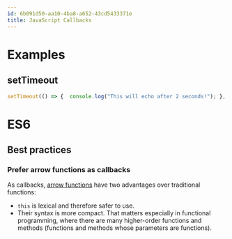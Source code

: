 ```yaml
---
id: 6b091d50-aa10-4ba8-a652-43cd5433371e
title: JavaScript Callbacks
---
```


# Examples

## setTimeout

``` javascript
setTimeout(() => {  console.log("This will echo after 2 seconds!"); }, 2000);
```

# ES6

## Best practices

### Prefer arrow functions as callbacks

As callbacks, [arrow functions](20201006111349-arrow_functions) have two
advantages over traditional functions:

-   `this` is lexical and therefore safer to use.
-   Their syntax is more compact. That matters especially in functional
    programming, where there are many higher-order functions and methods
    (functions and methods whose parameters are functions).
